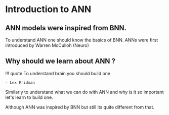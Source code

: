 # Introduction to ANN

## ANN models were inspired from BNN.

To understand ANN one should know the basics of BNN. ANNs were first introduced by Warren McCulloh (Neuro)


## Why should we learn about ANN ?

!!! quote
    To understand brain you should build one

    - Lex Fridman 

Similarly to understand what we can do with ANN and why is it so important let's learn to build one.

Although ANN was inspired by BNN but still its quite different from that.

